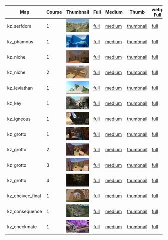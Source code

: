| Map | Course | Thumbnail | Full | Medium | Thumb | webp Full | webp Medium | webp Thumb |
|-----|--------|-----------|------|--------|-------|-----------|-------------|------------|
|kz_serfdom|1|![1](webp/thumbnail/kz_serfdom/1.webp?raw=true)|[full](full/kz_serfdom/1.jpg?raw=true)|[medium](medium/kz_serfdom/1.jpg?raw=true)|[thumbnail](thumbnail/kz_serfdom/1.jpg?raw=true)|[full](webp/full/kz_serfdom/1.webp?raw=true)|[medium](webp/medium/kz_serfdom/1.webp?raw=true)|[thumbnail](webp/thumbnail/kz_serfdom/1.webp?raw=true)|
|kz_phamous|1|![1](webp/thumbnail/kz_phamous/1.webp?raw=true)|[full](full/kz_phamous/1.jpg?raw=true)|[medium](medium/kz_phamous/1.jpg?raw=true)|[thumbnail](thumbnail/kz_phamous/1.jpg?raw=true)|[full](webp/full/kz_phamous/1.webp?raw=true)|[medium](webp/medium/kz_phamous/1.webp?raw=true)|[thumbnail](webp/thumbnail/kz_phamous/1.webp?raw=true)|
|kz_niche|1|![1](webp/thumbnail/kz_niche/1.webp?raw=true)|[full](full/kz_niche/1.jpg?raw=true)|[medium](medium/kz_niche/1.jpg?raw=true)|[thumbnail](thumbnail/kz_niche/1.jpg?raw=true)|[full](webp/full/kz_niche/1.webp?raw=true)|[medium](webp/medium/kz_niche/1.webp?raw=true)|[thumbnail](webp/thumbnail/kz_niche/1.webp?raw=true)|
|kz_niche|2|![2](webp/thumbnail/kz_niche/2.webp?raw=true)|[full](full/kz_niche/2.jpg?raw=true)|[medium](medium/kz_niche/2.jpg?raw=true)|[thumbnail](thumbnail/kz_niche/2.jpg?raw=true)|[full](webp/full/kz_niche/2.webp?raw=true)|[medium](webp/medium/kz_niche/2.webp?raw=true)|[thumbnail](webp/thumbnail/kz_niche/2.webp?raw=true)|
|kz_leviathan|1|![1](webp/thumbnail/kz_leviathan/1.webp?raw=true)|[full](full/kz_leviathan/1.jpg?raw=true)|[medium](medium/kz_leviathan/1.jpg?raw=true)|[thumbnail](thumbnail/kz_leviathan/1.jpg?raw=true)|[full](webp/full/kz_leviathan/1.webp?raw=true)|[medium](webp/medium/kz_leviathan/1.webp?raw=true)|[thumbnail](webp/thumbnail/kz_leviathan/1.webp?raw=true)|
|kz_key|1|![1](webp/thumbnail/kz_key/1.webp?raw=true)|[full](full/kz_key/1.jpg?raw=true)|[medium](medium/kz_key/1.jpg?raw=true)|[thumbnail](thumbnail/kz_key/1.jpg?raw=true)|[full](webp/full/kz_key/1.webp?raw=true)|[medium](webp/medium/kz_key/1.webp?raw=true)|[thumbnail](webp/thumbnail/kz_key/1.webp?raw=true)|
|kz_igneous|1|![1](webp/thumbnail/kz_igneous/1.webp?raw=true)|[full](full/kz_igneous/1.jpg?raw=true)|[medium](medium/kz_igneous/1.jpg?raw=true)|[thumbnail](thumbnail/kz_igneous/1.jpg?raw=true)|[full](webp/full/kz_igneous/1.webp?raw=true)|[medium](webp/medium/kz_igneous/1.webp?raw=true)|[thumbnail](webp/thumbnail/kz_igneous/1.webp?raw=true)|
|kz_grotto|1|![1](webp/thumbnail/kz_grotto/1.webp?raw=true)|[full](full/kz_grotto/1.jpg?raw=true)|[medium](medium/kz_grotto/1.jpg?raw=true)|[thumbnail](thumbnail/kz_grotto/1.jpg?raw=true)|[full](webp/full/kz_grotto/1.webp?raw=true)|[medium](webp/medium/kz_grotto/1.webp?raw=true)|[thumbnail](webp/thumbnail/kz_grotto/1.webp?raw=true)|
|kz_grotto|2|![2](webp/thumbnail/kz_grotto/2.webp?raw=true)|[full](full/kz_grotto/2.jpg?raw=true)|[medium](medium/kz_grotto/2.jpg?raw=true)|[thumbnail](thumbnail/kz_grotto/2.jpg?raw=true)|[full](webp/full/kz_grotto/2.webp?raw=true)|[medium](webp/medium/kz_grotto/2.webp?raw=true)|[thumbnail](webp/thumbnail/kz_grotto/2.webp?raw=true)|
|kz_grotto|3|![3](webp/thumbnail/kz_grotto/3.webp?raw=true)|[full](full/kz_grotto/3.jpg?raw=true)|[medium](medium/kz_grotto/3.jpg?raw=true)|[thumbnail](thumbnail/kz_grotto/3.jpg?raw=true)|[full](webp/full/kz_grotto/3.webp?raw=true)|[medium](webp/medium/kz_grotto/3.webp?raw=true)|[thumbnail](webp/thumbnail/kz_grotto/3.webp?raw=true)|
|kz_grotto|4|![4](webp/thumbnail/kz_grotto/4.webp?raw=true)|[full](full/kz_grotto/4.jpg?raw=true)|[medium](medium/kz_grotto/4.jpg?raw=true)|[thumbnail](thumbnail/kz_grotto/4.jpg?raw=true)|[full](webp/full/kz_grotto/4.webp?raw=true)|[medium](webp/medium/kz_grotto/4.webp?raw=true)|[thumbnail](webp/thumbnail/kz_grotto/4.webp?raw=true)|
|kz_ehcivec_final|1|![1](webp/thumbnail/kz_ehcivec_final/1.webp?raw=true)|[full](full/kz_ehcivec_final/1.jpg?raw=true)|[medium](medium/kz_ehcivec_final/1.jpg?raw=true)|[thumbnail](thumbnail/kz_ehcivec_final/1.jpg?raw=true)|[full](webp/full/kz_ehcivec_final/1.webp?raw=true)|[medium](webp/medium/kz_ehcivec_final/1.webp?raw=true)|[thumbnail](webp/thumbnail/kz_ehcivec_final/1.webp?raw=true)|
|kz_consequence|1|![1](webp/thumbnail/kz_consequence/1.webp?raw=true)|[full](full/kz_consequence/1.jpg?raw=true)|[medium](medium/kz_consequence/1.jpg?raw=true)|[thumbnail](thumbnail/kz_consequence/1.jpg?raw=true)|[full](webp/full/kz_consequence/1.webp?raw=true)|[medium](webp/medium/kz_consequence/1.webp?raw=true)|[thumbnail](webp/thumbnail/kz_consequence/1.webp?raw=true)|
|kz_checkmate|1|![1](webp/thumbnail/kz_checkmate/1.webp?raw=true)|[full](full/kz_checkmate/1.jpg?raw=true)|[medium](medium/kz_checkmate/1.jpg?raw=true)|[thumbnail](thumbnail/kz_checkmate/1.jpg?raw=true)|[full](webp/full/kz_checkmate/1.webp?raw=true)|[medium](webp/medium/kz_checkmate/1.webp?raw=true)|[thumbnail](webp/thumbnail/kz_checkmate/1.webp?raw=true)|